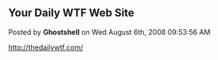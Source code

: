 ## Your Daily WTF Web Site
Posted by **Ghostshell** on Wed August 6th, 2008 09:53:56 AM

<!-- m --><a class="postlink" href="http://thedailywtf.com/">http://thedailywtf.com/</a><!-- m -->
